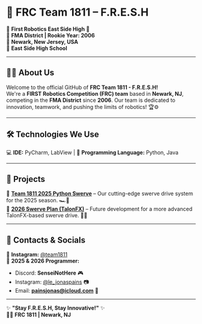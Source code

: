 # 🤖 FRC Team 1811 – **F.R.E.S.H**  
🔵 **First Robotics East Side High** 🔴  
🚀 **FMA District | Rookie Year: 2006**  
📍 **Newark, New Jersey, USA**  
🏫 **East Side High School**  

---

## 👨‍💻 About Us  
Welcome to the official GitHub of **FRC Team 1811 - F.R.E.S.H!**  
We're a **FIRST Robotics Competition (FRC) team** based in **Newark, NJ**, competing in the **FMA District** since **2006**. Our team is dedicated to innovation, teamwork, and pushing the limits of robotics! 🏆⚙️  

---

## 🛠️ Technologies We Use  
💻 **IDE:** PyCharm, LabView | 🐍 **Programming Language:** Python, Java  

---

## 🚀 Projects  
🔹 **[Team 1811 2025 Python Swerve](https://github.com/SenseiNotHere/2025Swerve)** – Our cutting-edge swerve drive system for the 2025 season. 🏎️💨  
🔹 **[2026 Swerve Plan (TalonFX)](https://github.com/SenseiNotHere/2026FRESH-Swerve)** – Future development for a more advanced TalonFX-based swerve drive. 🔧🔋  

---

## 📢 Contacts & Socials  
📸 **Instagram:** [@team1811](https://www.instagram.com/team1811/#)  
💬 **2025 & 2026 Programmer:**  
   - Discord: **SenseiNotHere** 🎮  
   - Instagram: [@le_jonaspains](https://www.instagram.com/le_jonaspains/) 📷  
   - Email: **painsjonas@icloud.com** 📩  

---

✨ **"Stay F.R.E.S.H, Stay Innovative!"** ✨  
🤖💙 **FRC 1811 | Newark, NJ**
